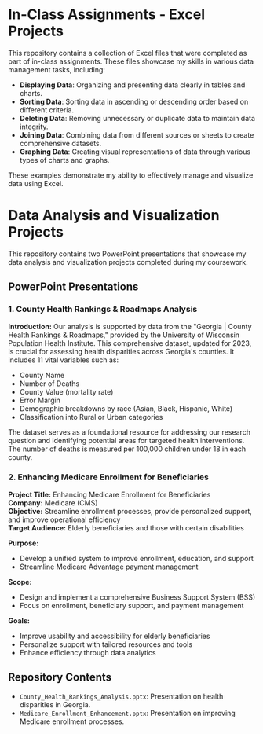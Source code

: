 # In-Class Assignments - Excel Projects

This repository contains a collection of Excel files that were completed as part of in-class assignments. These files showcase my skills in various data management tasks, including:

- **Displaying Data**: Organizing and presenting data clearly in tables and charts.
- **Sorting Data**: Sorting data in ascending or descending order based on different criteria.
- **Deleting Data**: Removing unnecessary or duplicate data to maintain data integrity.
- **Joining Data**: Combining data from different sources or sheets to create comprehensive datasets.
- **Graphing Data**: Creating visual representations of data through various types of charts and graphs.

These examples demonstrate my ability to effectively manage and visualize data using Excel.
# Data Analysis and Visualization Projects

This repository contains two PowerPoint presentations that showcase my data analysis and visualization projects completed during my coursework.

## PowerPoint Presentations

### 1. **County Health Rankings & Roadmaps Analysis**

**Introduction:**
Our analysis is supported by data from the "Georgia | County Health Rankings & Roadmaps," provided by the University of Wisconsin Population Health Institute. This comprehensive dataset, updated for 2023, is crucial for assessing health disparities across Georgia's counties. It includes 11 vital variables such as:

- County Name
- Number of Deaths
- County Value (mortality rate)
- Error Margin
- Demographic breakdowns by race (Asian, Black, Hispanic, White)
- Classification into Rural or Urban categories

The dataset serves as a foundational resource for addressing our research question and identifying potential areas for targeted health interventions. The number of deaths is measured per 100,000 children under 18 in each county.

### 2. **Enhancing Medicare Enrollment for Beneficiaries**

**Project Title:** Enhancing Medicare Enrollment for Beneficiaries  
**Company:** Medicare (CMS)  
**Objective:** Streamline enrollment processes, provide personalized support, and improve operational efficiency  
**Target Audience:** Elderly beneficiaries and those with certain disabilities

**Purpose:**
- Develop a unified system to improve enrollment, education, and support
- Streamline Medicare Advantage payment management

**Scope:**
- Design and implement a comprehensive Business Support System (BSS)
- Focus on enrollment, beneficiary support, and payment management

**Goals:**
- Improve usability and accessibility for elderly beneficiaries
- Personalize support with tailored resources and tools
- Enhance efficiency through data analytics

## Repository Contents

- `County_Health_Rankings_Analysis.pptx`: Presentation on health disparities in Georgia.
- `Medicare_Enrollment_Enhancement.pptx`: Presentation on improving Medicare enrollment processes.
